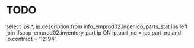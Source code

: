 # TODO

select ips.\*,
ip.description
from info_emprod02.ingenico_parts_stat ips left join ifsapp_emprod02.inventory_part ip ON ip.part_no = ips.part_no and ip.contract = '12194'
